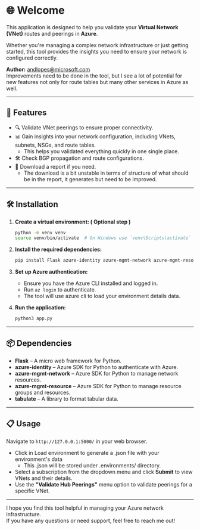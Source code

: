 # 🌐 Welcome

This application is designed to help you validate your **Virtual Network (VNet)** routes and peerings in **Azure**.

Whether you're managing a complex network infrastructure or just getting started, this tool provides the insights you need to ensure your network is configured correctly.

**Author:** andlopes@microsoft.com
<br> Improvements need to be done in the tool, but I see a lot of potential for new features not only for route tables but many other services in Azure as well.

---

## 🚀 Features

- 🔍 Validate VNet peerings to ensure proper connectivity.
- 📊 Gain insights into your network configuration, including VNets, subnets, NSGs, and route tables.
    - This helps you validated everything quickly in one single place.
- 🛠️ Check BGP propagation and route configurations.
- 💾 Download a report if you need.
    - The download is a bit unstable in terms of structure of what should be in the report, it generates but need to be improved.

---

## 🛠️ Installation

1. **Create a virtual environment: ( Optional step )**

    ```bash
    python -m venv venv
    source venv/bin/activate  # On Windows use `venv\Scripts\activate`
    ```

2. **Install the required dependencies:**

    ```bash
    pip install Flask azure-identity azure-mgmt-network azure-mgmt-resource tabulate
    ```

3. **Set up Azure authentication:**

    - Ensure you have the Azure CLI installed and logged in.
    - Run `az login` to authenticate.
    - The tool will use azure cli to load your environment details data.

4. **Run the application:**

    ```bash
    python3 app.py
    ```

---

## 📦 Dependencies

- **Flask** – A micro web framework for Python.
- **azure-identity** – Azure SDK for Python to authenticate with Azure.
- **azure-mgmt-network** – Azure SDK for Python to manage network resources.
- **azure-mgmt-resource** – Azure SDK for Python to manage resource groups and resources.
- **tabulate** – A library to format tabular data.

---

## 📋 Usage

Navigate to `http://127.0.0.1:5000/` in your web browser.

- Click in Load environment to generate a .json file with your environment's data
    - This .json will be stored under .environments/ directory. 
- Select a subscription from the dropdown menu and click **Submit** to view VNets and their details.
- Use the **"Validate Hub Peerings"** menu option to validate peerings for a specific VNet.

---

I hope you find this tool helpful in managing your Azure network infrastructure.  
If you have any questions or need support, feel free to reach me out!
